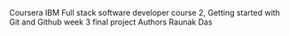 Coursera IBM Full stack software developer course 2, Getting started with Git and Github week 3 final project
Authors
Raunak Das
